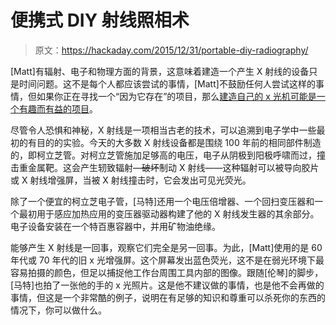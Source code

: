 # 便携式 DIY 射线照相术

> 原文：<https://hackaday.com/2015/12/31/portable-diy-radiography/>

[Matt]有辐射、电子和物理方面的背景，这意味着建造一个产生 X 射线的设备只是时间问题。这不是每个人都应该尝试的事情，[Matt]不鼓励任何人尝试这样的事情，但如果你正在寻找一个“因为它存在”的项目，那么[建造自己的 x 光机可能是一个有趣而有益的项目](http://sigurthrenterprises.blogspot.com/2015/12/portable-diy-x-ray-source-radiography.html)。

尽管令人恐惧和神秘，X 射线是一项相当古老的技术，可以追溯到电子学中一些最初的有目的的实验。今天的大多数 X 射线设备都是围绕 100 年前的相同部件制造的，即柯立芝管。对柯立芝管施加足够高的电压，电子从阴极到阳极呼啸而过，撞击重金属靶。这会产生轫致辐射—~~破坏~~制动 X 射线——这种辐射可以被导向胶片或 X 射线增强屏，当被 X 射线撞击时，它会发出可见光荧光。

除了一个便宜的柯立芝电子管，[马特]还用一个电压倍增器、一个回扫变压器和一个最初用于感应加热应用的变压器驱动器构建了他的 X 射线发生器的其余部分。电子设备安装在一个特百惠容器中，并用矿物油绝缘。

能够产生 X 射线是一回事，观察它们完全是另一回事。为此，[Matt]使用的是 60 年代或 70 年代的旧 x 光增强屏。这个屏幕发出蓝色荧光，这不是在弱光环境下最容易拍摄的颜色，但足以捕捉他工作台周围工具内部的图像。跟随[伦琴]的脚步，[马特]也拍了一张他的手的 x 光照片。这是他不建议做的事情，也是他不会再做的事情，但这是一个非常酷的例子，说明在有足够的知识和尊重可以杀死你的东西的情况下，你可以做什么。